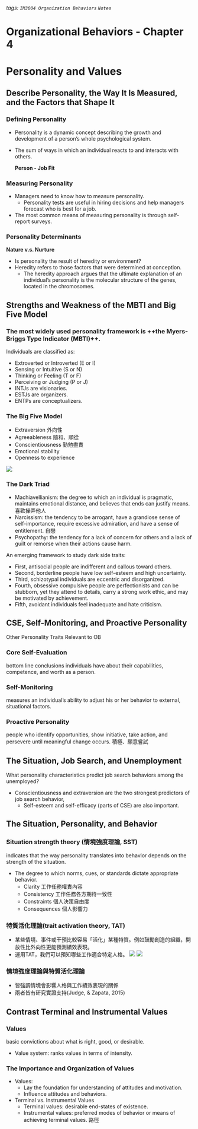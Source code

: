 ###### tags: `IM3004 Organization Behaviors` `Notes`
# Organizational Behaviors - Chapter 4
# Personality and Values
## Describe Personality, the Way It Is Measured, and the Factors that Shape It
### Defining Personality
* Personality is a dynamic concept describing the growth and development of a person’s whole psychological system.
* The sum of ways in which an individual reacts to and interacts with others.

    **Person - Job Fit**
### Measuring Personality
* Managers need to know how to measure personality.
    * Personality tests are useful in hiring decisions and help managers forecast who is best for a job.
* The most common means of measuring personality is through self-report surveys.
### Personality Determinants
**Nature v.s. Nurture**
* Is personality the result of heredity or environment?
* Heredity refers to those factors that were determined at conception.
    * The heredity approach argues that the ultimate explanation of an individual’s personality is the molecular structure of the genes, located in the chromosomes.


## Strengths and Weakness of the MBTI and Big Five Model 
### The most widely used personality framework is ++the Myers-Briggs Type Indicator (MBTI)++.
Individuals are classified as:
* Extroverted or Introverted (E or I)
* Sensing or Intuitive (S or N)
* Thinking or Feeling (T or F)
* Perceiving or Judging (P or J)
* INTJs are visionaries.
* ESTJs are organizers.
* ENTPs are conceptualizers.

### The Big Five Model
* Extraversion 外向性
* Agreeableness 隨和、順從
* Conscientiousness 勤勉盡責
* Emotional stability
* Openness to experience

![](https://i.imgur.com/yuJoT2q.png)

### The Dark Triad 
* Machiavellianism: the degree to which an individual is pragmatic, maintains emotional distance, and believes that ends can justify means. 喜歡操弄他人
* Narcissism: the tendency to be arrogant, have a grandiose sense of self-importance, require excessive admiration, and have a sense of entitlement. 自戀
* Psychopathy: the tendency for a lack of concern for others and a lack of guilt or remorse when their actions cause harm.

An emerging framework to study dark side traits:
* First, antisocial people are indifferent and callous toward others.
* Second, borderline people have low self-esteem and high uncertainty.
* Third, schizotypal individuals are eccentric and disorganized.
* Fourth, obsessive compulsive people are perfectionists and can be stubborn, yet they attend to details, carry a strong work ethic, and may be motivated by achievement.
* Fifth, avoidant individuals feel inadequate and hate criticism.


## CSE, Self-Monitoring, and Proactive Personality 
Other Personality Traits Relevant to OB
### Core Self-Evaluation
bottom line conclusions individuals have about their capabilities, competence, and worth as a person.
### Self-Monitoring
measures an individual’s ability to adjust his or her behavior to external, situational factors.
### Proactive Personality 
people who identify opportunities, show initiative, take action, and persevere until meaningful change occurs. 積極、願意嘗試


## The Situation, Job Search, and Unemployment 
What personality characteristics predict job search behaviors among the unemployed? 
* Conscientiousness and extraversion are the two strongest predictors of job search behavior,
    * Self-esteem and self-efficacy (parts of CSE) are also important.


## The Situation, Personality, and Behavior
### Situation strength theory (情境強度理論, SST)
indicates that the way personality translates into behavior depends on the strength of the situation.
* The degree to which norms, cues, or standards dictate appropriate behavior.
    * Clarity 工作任務權責內容
    * Consistency 工作任務各方期待一致性
    * Constraints 個人決策自由度
    * Consequences 個人影響力

### 特質活化理論(trait activation theory, TAT) 
* 某些情境、事件或干預比較容易「活化」某種特質。例如鼓勵創造的組織，開放性比外向性更能預測績效表現。
* 運用TAT，我們可以預知哪些工作適合特定人格。
![](https://i.imgur.com/U0Gewv3.png)
![](https://i.imgur.com/gEidbKV.png)

### 情境強度理論與特質活化理論
* 皆強調情境會影響人格與工作績效表現的關係
* 兩者皆有研究實證支持(Judge, & Zapata, 2015)


## Contrast Terminal and Instrumental Values
### Values
basic convictions about what is right, good, or desirable.
* Value system: ranks values in terms of intensity.
### The Importance and Organization of Values
* Values:
    * Lay the foundation for understanding of attitudes and motivation.
    * Influence attitudes and behaviors.
* Terminal vs. Instrumental Values
    * Terminal values: desirable end-states of existence.
    * Instrumental values: preferred modes of behavior or means of achieving terminal values. 路徑
